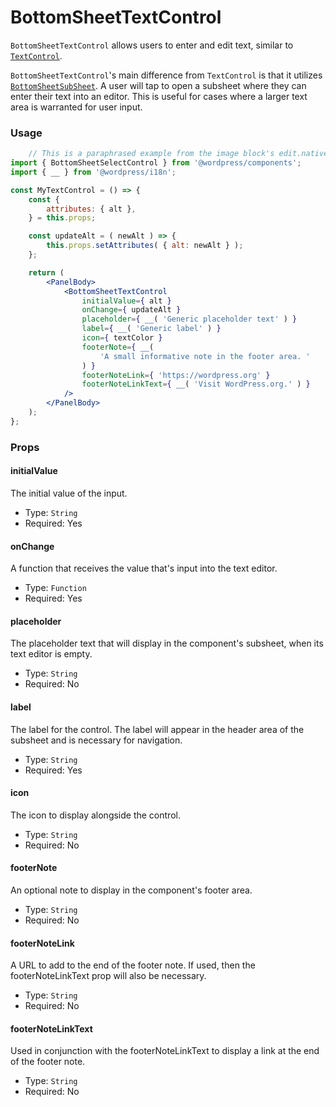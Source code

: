 # BottomSheetTextControl

`BottomSheetTextControl` allows users to enter and edit text, similar to [`TextControl`](/packages/components/src/text-control/README.md).  

`BottomSheetTextControl`'s main difference from `TextControl` is that it utilizes [`BottomSheetSubSheet`](/packages/components/src/mobile/bottom-sheet/sub-sheet/README.md). A user will tap to open a subsheet where they can enter their text into an editor. This is useful for cases where a larger text area is warranted for user input.

### Usage

```jsx
    // This is a paraphrased example from the image block's edit.native.js file
import { BottomSheetSelectControl } from '@wordpress/components';
import { __ } from '@wordpress/i18n';

const MyTextControl = () => {
	const {
		attributes: { alt },
	} = this.props;

	const updateAlt = ( newAlt ) => {
		this.props.setAttributes( { alt: newAlt } );
	};

	return (
		<PanelBody>
			<BottomSheetTextControl
				initialValue={ alt }
				onChange={ updateAlt }
				placeholder={ __( 'Generic placeholder text' ) }
				label={ __( 'Generic label' ) }
				icon={ textColor }
				footerNote={ __(
					'A small informative note in the footer area. '
				) }
				footerNoteLink={ 'https://wordpress.org' }
				footerNoteLinkText={ __( 'Visit WordPress.org.' ) }
			/>
		</PanelBody>
	);
};
```

### Props

#### initialValue

The initial value of the input.

-   Type: `String`
-   Required: Yes

#### onChange

A function that receives the value that's input into the text editor.

-   Type: `Function`
-   Required: Yes

#### placeholder

The placeholder text that will display in the component's subsheet, when its text editor is empty.

-   Type: `String`
-   Required: No

#### label

The label for the control. The label will appear in the header area of the subsheet and is necessary for navigation.

-   Type: `String`
-   Required: Yes

#### icon

The icon to display alongside the control.

-   Type: `String`
-   Required: No

#### footerNote

An optional note to display in the component's footer area.

-   Type: `String`
-   Required: No

#### footerNoteLink

A URL to add to the end of the footer note. If used, then the footerNoteLinkText prop will also be necessary.

-   Type: `String`
-   Required: No

#### footerNoteLinkText

Used in conjunction with the footerNoteLinkText to display a link at the end of the footer note.

-   Type: `String`
-   Required: No